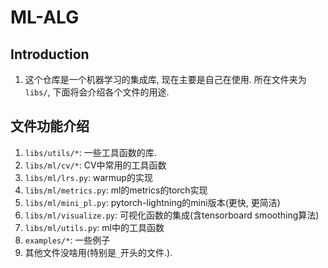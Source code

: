 # ML-ALG


## Introduction
1. 这个仓库是一个机器学习的集成库, 现在主要是自己在使用. 所在文件夹为`libs/`, 下面将会介绍各个文件的用途.


## 文件功能介绍
1. `libs/utils/*`: 一些工具函数的库.
2. `libs/ml/cv/*`: CV中常用的工具函数
3. `libs/ml/lrs.py`: warmup的实现
4. `libs/ml/metrics.py`: ml的metrics的torch实现
5. `libs/ml/mini_pl.py`: pytorch-lightning的mini版本(更快, 更简洁)
6. `libs/ml/visualize.py`: 可视化函数的集成(含tensorboard smoothing算法)
7. `libs/ml/utils.py`: ml中的工具函数
8. `examples/*`: 一些例子
9. 其他文件没啥用(特别是`_`开头的文件.). 



